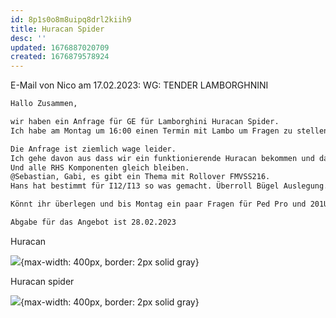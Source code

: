 ```yaml
---
id: 8p1s0o8m8uipq8drl2kiih9
title: Huracan Spider
desc: ''
updated: 1676887020709
created: 1676879578924
---
```

E-Mail von Nico am 17.02.2023: WG: TENDER LAMBORGHNINI
```sh
Hallo Zusammen, 

wir haben ein Anfrage für GE für Lamborghini Huracan Spider.
Ich habe am Montag um 16:00 einen Termin mit Lambo um Fragen zu stellen.

Die Anfrage ist ziemlich wage leider.
Ich gehe davon aus dass wir ein funktionierende Huracan bekommen und dass wir nur das Dach weg machen(siehe Bild).
Und alle RHS Komponenten gleich bleiben.
@Sebastian, Gabi, es gibt ein Thema mit Rollover FMVSS216. 
Hans hat bestimmt für I12/I13 so was gemacht. Überroll Bügel Auslegung.

Könnt ihr überlegen und bis Montag ein paar Fragen für Ped Pro und 201Up mir senden? 

Abgabe für das Angebot ist 28.02.2023
```
Huracan

![](/assets/images/2023-02-20-08-55-13.png){max-width: 400px, border: 2px solid gray}

Huracan spider

![](/assets/images/2023-02-20-08-56-33.png){max-width: 400px, border: 2px solid gray}

